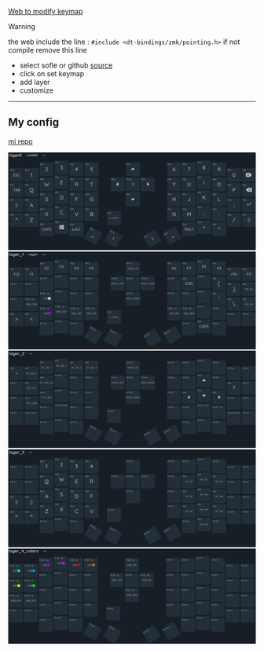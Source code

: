  [Web to modify keymap](https://nickcoutsos.github.io/keymap-editor/)
>[!Warning]
>the web include the line :
> `#include <dt-bindings/zmk/pointing.h>`
> if not compile remove this line
> 
- select sofle or github [source](https://github.com/a741725193/zmk-sofle)
- click on set keymap 
- add layer 
- customize

--- 
## My config

[mi repo](https://github.com/v4lv3rd3/zmk-config)

![](assets/images/Layer0.png "Layer 0")
![](assets/images/Layer1.png "Layer 1")
![](assets/images/Layer2.png "Layer 2")
![](assets/images/Layer3.png "Layer 3")
![](assets/images/Layer4.png "Layer 4")
